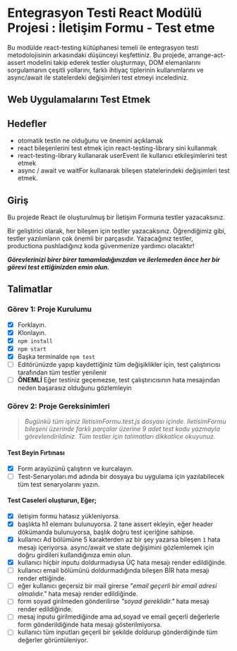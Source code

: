 # Entegrasyon Testi React Modülü Projesi : İletişim Formu - Test etme

Bu modülde react-testing kütüphanesi temeli ile entegrasyon testi metodolojisinin arkasındaki düşünceyi keşfettiniz. Bu projede, arrange-act-assert modelini takip ederek testler oluşturmayı, DOM elemanlarını sorgulamanın çeşitli yollarını, farklı ihtiyaç tiplerinin kullanımlarını ve async/await ile statelerdeki değişimleri test etmeyi incelediniz.

## Web Uygulamalarını Test Etmek

## Hedefler

- otomatik testin ne olduğunu ve önemini açıklamak
- react bileşenlerini test etmek için react-testing-library sini kullanmak
- react-testing-library kullanarak userEvent ile kullanıcı etkileşimlerini test etmek
- async / await ve waitFor kullanarak bileşen statelerindeki değişimleri test etmek.

## Giriş

Bu projede React ile oluşturulmuş bir İletişim Formuna testler yazacaksınız.

Bir geliştirici olarak, her bileşen için testler yazacaksınız. Öğrendiğimiz gibi, testler yazılımların çok önemli bir parçasıdır.
Yazacağınız testler, productiona pushladığınız koda güvenmenize yardımcı olacaktır!

**_Görevlerinizi birer birer tamamladığınızdan ve ilerlemeden önce her bir görevi test ettiğinizden emin olun._**

## Talimatlar

### Görev 1: Proje Kurulumu

- [x] Forklayın.
- [x] Klonlayın.
- [x] `npm install`
- [x] `npm start`
- [x] Başka terminalde `npm test`
- [ ] Editörünüzde yapıp kaydettiğiniz tüm değişiklikler için, test çalıştırıcısı tarafından tüm testler yenilenir
- [ ] **ÖNEMLİ** Eğer testiniz geçemezse, test çalıştırıcısının hata mesajından neden başarasız olduğunu gözlemleyin

### Görev 2: Proje Gereksinimleri

> _Bugünkü tüm işiniz IletisimFormu.test.js dosyası içinde. IletisimFormu bileşeni üzerinde farklı parçalar üzerine 9 adet test kodu yazmayla görevlendirildiniz. Tüm testler için talimatları dikkatlice okuyunuz._

#### Test Beyin Fırtınası

- [x] Form arayüzünü çalıştırın ve kurcalayın.
- [ ] Test-Senaryoları.md adında bir dosyaya bu uygulama için yazılabilecek tüm test senaryolarını yazın.

#### Test Caseleri oluşturun, Eğer;

- [x] iletişim formu hatasız yükleniyorsa.
- [x] başlıkta h1 elemanı bulunuyorsa. 2 tane assert ekleyin, eğer header dökümanda bulunuyorsa, başlık doğru test içeriğine sahipse.
- [x] kullanıcı Ad bölümüne 5 karakterden az bir şey yazarsa bileşen `1` hata mesajı içeriyorsa. async/await ve state değişimini gözlemlemek için doğru girdileri kullandığınıza emin olun.
- [x] kullanıcı hiçbir inputu doldurmadıysa ÜÇ hata mesajı render edildiğinde.
- [ ] kullanıcı email bölümünü doldurmadığında bileşen BİR hata mesajı render ettiğinde.
- [ ] eğer kullanıcı geçersiz bir mail girerse _"email geçerli bir email adresi olmalıdır."_ hata mesajı render edildiğinde.
- [ ] form soyad girilmeden gönderilirse _"soyad gereklidir."_ hata mesajı render edildiğinde.
- [ ] mesaj inputu girilmediğinde ama ad,soyad ve email geçerli değerlerle form gönderildiğinde hata mesajı gösterilmiyorsa.
- [ ] kullanıcı tüm inputları geçerli bir şekilde doldurup gönderdiğinde tüm değerler görüntüleniyor.
